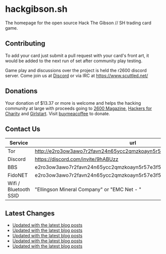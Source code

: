 # hackgibson.sh
The homepage for the open source Hack The Gibson // SH trading card game.


## Contributing

To add your card just submit a pull request with your card's front art, it would be added to the next run of set after community play testing.

Game play and discussions over the project is held the r2600 discord server. Come join us at [Discord](https://discord.com/invite/9hABUzz) or via IRC at https://www.scuttled.net/


## Donations

Your donation of $13.37 or more is welcome and helps the hacking community at large with proceeds going to [2600 Magazine](https://2600.com/), [Hackers for Charity](https://hackersforcharity.org) and [Girlstart](https://girlstart.org).  Visit [buymeacoffee](https://www.buymeacoffee.com/hackgibson.sh) to donate.


## Contact Us

Service | url
-|-
Tor | http://e2ro3ow3awo7r2favn24n65ycc2qmzkoayn5r57e3f56nvjwdcgg32ad.onion
Discord | https://discord.com/invite/9hABUzz
BBS | e2ro3ow3awo7r2favn24n65ycc2qmzkoayn5r57e3f56nvjwdcgg32ad.onion:23
FidoNET | e2ro3ow3awo7r2favn24n65ycc2qmzkoayn5r57e3f56nvjwdcgg32ad.onion:24554
Wifi / Bluetooth SSID | "Ellingson Mineral Company" or "EMC Net - <fidonet address>"

## Latest Changes
<!-- BLOG-POST-LIST:START -->
- [Updated with the latest blog posts](https://github.com/DFW2600/hackgibson.sh/commit/477aeb033e85828f4da62e4087ebb0ef0792cad9)
- [Updated with the latest blog posts](https://github.com/DFW2600/hackgibson.sh/commit/d27f4661c7cc056e94faf6b592291bd64d4871a6)
- [Updated with the latest blog posts](https://github.com/DFW2600/hackgibson.sh/commit/82f796988e676924f08ab75ce186a1a38e63f7fe)
- [Updated with the latest blog posts](https://github.com/DFW2600/hackgibson.sh/commit/a6bd28058ec87eb84ac3ec64c0aa9e88e3b4a4de)
- [Updated with the latest blog posts](https://github.com/DFW2600/hackgibson.sh/commit/4fa9d3a5374ba4293be48cbf3fb4bafb7784e293)
<!-- BLOG-POST-LIST:END -->
